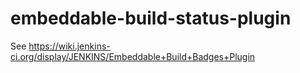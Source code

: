 embeddable-build-status-plugin
==============================

See https://wiki.jenkins-ci.org/display/JENKINS/Embeddable+Build+Badges+Plugin
